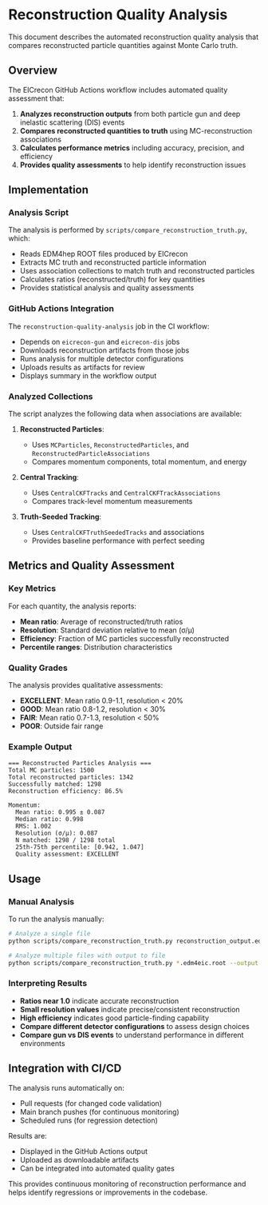 # Reconstruction Quality Analysis

This document describes the automated reconstruction quality analysis that compares reconstructed particle quantities against Monte Carlo truth.

## Overview

The EICrecon GitHub Actions workflow includes automated quality assessment that:

1. **Analyzes reconstruction outputs** from both particle gun and deep inelastic scattering (DIS) events
2. **Compares reconstructed quantities to truth** using MC-reconstruction associations
3. **Calculates performance metrics** including accuracy, precision, and efficiency
4. **Provides quality assessments** to help identify reconstruction issues

## Implementation

### Analysis Script

The analysis is performed by `scripts/compare_reconstruction_truth.py`, which:

- Reads EDM4hep ROOT files produced by EICrecon
- Extracts MC truth and reconstructed particle information
- Uses association collections to match truth and reconstructed particles
- Calculates ratios (reconstructed/truth) for key quantities
- Provides statistical analysis and quality assessments

### GitHub Actions Integration

The `reconstruction-quality-analysis` job in the CI workflow:

- Depends on `eicrecon-gun` and `eicrecon-dis` jobs
- Downloads reconstruction artifacts from those jobs
- Runs analysis for multiple detector configurations
- Uploads results as artifacts for review
- Displays summary in the workflow output

### Analyzed Collections

The script analyzes the following data when associations are available:

1. **Reconstructed Particles**: 
   - Uses `MCParticles`, `ReconstructedParticles`, and `ReconstructedParticleAssociations`
   - Compares momentum components, total momentum, and energy

2. **Central Tracking**:
   - Uses `CentralCKFTracks` and `CentralCKFTrackAssociations`  
   - Compares track-level momentum measurements

3. **Truth-Seeded Tracking**:
   - Uses `CentralCKFTruthSeededTracks` and associations
   - Provides baseline performance with perfect seeding

## Metrics and Quality Assessment

### Key Metrics

For each quantity, the analysis reports:

- **Mean ratio**: Average of reconstructed/truth ratios
- **Resolution**: Standard deviation relative to mean (σ/μ)
- **Efficiency**: Fraction of MC particles successfully reconstructed
- **Percentile ranges**: Distribution characteristics

### Quality Grades

The analysis provides qualitative assessments:

- **EXCELLENT**: Mean ratio 0.9-1.1, resolution < 20%
- **GOOD**: Mean ratio 0.8-1.2, resolution < 30%  
- **FAIR**: Mean ratio 0.7-1.3, resolution < 50%
- **POOR**: Outside fair range

### Example Output

```
=== Reconstructed Particles Analysis ===
Total MC particles: 1500
Total reconstructed particles: 1342
Successfully matched: 1298
Reconstruction efficiency: 86.5%

Momentum:
  Mean ratio: 0.995 ± 0.087
  Median ratio: 0.998
  RMS: 1.002
  Resolution (σ/μ): 0.087
  N matched: 1298 / 1298 total
  25th-75th percentile: [0.942, 1.047]
  Quality assessment: EXCELLENT
```

## Usage

### Manual Analysis

To run the analysis manually:

```bash
# Analyze a single file
python scripts/compare_reconstruction_truth.py reconstruction_output.edm4eic.root

# Analyze multiple files with output to file
python scripts/compare_reconstruction_truth.py *.edm4eic.root --output results.txt
```

### Interpreting Results

- **Ratios near 1.0** indicate accurate reconstruction
- **Small resolution values** indicate precise/consistent reconstruction
- **High efficiency** indicates good particle-finding capability
- **Compare different detector configurations** to assess design choices
- **Compare gun vs DIS events** to understand performance in different environments

## Integration with CI/CD

The analysis runs automatically on:

- Pull requests (for changed code validation)
- Main branch pushes (for continuous monitoring)
- Scheduled runs (for regression detection)

Results are:

- Displayed in the GitHub Actions output
- Uploaded as downloadable artifacts
- Can be integrated into automated quality gates

This provides continuous monitoring of reconstruction performance and helps identify regressions or improvements in the codebase.